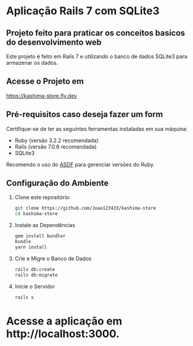 # Aplicação Rails 7 com SQLite3 

## Projeto feito para praticar os conceitos basicos do desenvolvimento web

Este projeto é feito em Rails 7 e utilizando o banco de dados SQLite3 para armazenar os dados.

## Acesse o Projeto em

https://kashima-store.fly.dev

## Pré-requisitos caso deseja fazer um form
Certifique-se de ter as seguintes ferramentas instaladas em sua máquina:

- Ruby (versão 3.2.2 recomendada)
- Rails (versão 7.0.8 recomendada)
- SQLite3

Recomendo o uso do [ASDF](https://asdf-vm.com/) para gerenciar versões do Ruby.

## Configuração do Ambiente

1. Clone este repositório:
   ```bash
   git clone https://github.com/Joao123433/kashima-store
   cd kashima-store 

2. Instale as Dependências
    ```bash
    gem install bundler
    bundle
    yarn install

3. Crie e Migre o Banco de Dados
    ```bash
    rails db:create
    rails db:migrate

4. Inicie o Servidor
    ```bash
    rails s

# Acesse a aplicação em http://localhost:3000.
